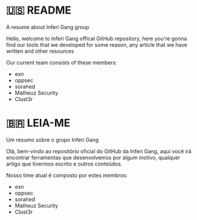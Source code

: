 # 🇺🇸 README
A resume about Inferi Gang group

Hello, welcome to Inferi Gang offical GitHub repository, here you're gonna find our tools that we developed for some reason, any article that we have written and other resources

Our current team consists of these members:
- exn
- oppsec
- sorahed
- Matheuz Security
- Clust3r

# 🇧🇷 LEIA-ME
Um resumo sobre o grupo Inferi Gang

Olá, bem-vindo ao repositório oficial do GitHub da Inferi Gang, aqui você irá encontrar ferramentas que desenvolvemos por algum motivo, qualquer artigo que tivermos escrito e outros conteúdos.

Nosso time atual é composto por estes membros:
- exn
- oppsec
- sorahed
- Matheuz Security
- Clust3r
